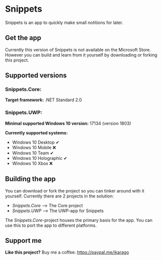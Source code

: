 # Snippets
Snippets is an app to quickly make small notitions for later.



## Get the app
Currently this version of Snippets is not available on the Microsoft Store.
However you can build and learn from it yourself by downloading or forking this project.


## Supported versions
### Snippets.Core:
**Target framework:** .NET Standard 2.0 

### Snippets.UWP:
**Minimal supported Windows 10 version:** 17134 (version 1803)

**Currently supported systems:**

* Windows 10 Desktop ✔
* Windows 10 Mobile ❌
* Windows 10 Team ✔
* Windows 10 Holographic ✔
* Windows 10 Xbox ❌


## Building the app
You can download or fork the project so you can tinker around with it yourself. Currently there are 2 projects in the solution:

* *Snippets.Core* --> The Core project
* *Snippets.UWP* --> The UWP-app for Snippets

The *Snippets.Core*-project houses the primary basis for the app. You can use this to port the app to different platforms.


## Support me
**Like this project?** Buy me a coffee: https://paypal.me/ikarago
